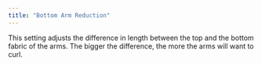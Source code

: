 ```yaml
---
title: "Bottom Arm Reduction"
---
```


This setting adjusts the difference in length between the top and the bottom fabric of the arms.
The bigger the difference, the more the arms will want to curl.
